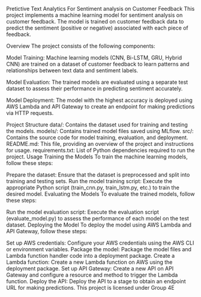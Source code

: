 Pretictive Text Analytics For Sentiment analysis on Customer Feedback
This project implements a machine learning model for sentiment analysis on customer feedback. The model is trained on customer feedback data to predict the sentiment (positive or negative) associated with each piece of feedback.

Overview
The project consists of the following components:

Model Training: 
Machine learning models (CNN, Bi-LSTM, GRU, Hybrid CNN) are trained on a dataset of customer feedback to learn patterns and relationships between text data and sentiment labels.

Model Evaluation: 
The trained models are evaluated using a separate test dataset to assess their performance in predicting sentiment accurately.

Model Deployment: The model with the highest accuracy is deployed using AWS Lambda and API Gateway to create an endpoint for making predictions via HTTP requests.

Project Structure
data/: Contains the dataset used for training and testing the models.
models/: Contains trained model files saved using MLflow.
src/: Contains the source code for model training, evaluation, and deployment.
README.md: This file, providing an overview of the project and instructions for usage.
requirements.txt: List of Python dependencies required to run the project.
Usage
Training the Models
To train the machine learning models, follow these steps:

Prepare the dataset:
Ensure that the dataset is preprocessed and split into training and testing sets.
Run the model training script: Execute the appropriate Python script (train_cnn.py, train_lstm.py, etc.) to train the desired model.
Evaluating the Models
To evaluate the trained models, follow these steps:

Run the model evaluation script: Execute the evaluation script (evaluate_model.py) to assess the performance of each model on the test dataset.
Deploying the Model
To deploy the model using AWS Lambda and API Gateway, follow these steps:

Set up AWS credentials: Configure your AWS credentials using the AWS CLI or environment variables.
Package the model: Package the model files and Lambda function handler code into a deployment package.
Create a Lambda function: Create a new Lambda function on AWS using the deployment package.
Set up API Gateway: Create a new API on API Gateway and configure a resource and method to trigger the Lambda function.
Deploy the API: Deploy the API to a stage to obtain an endpoint URL for making predictions.
This project is licensed under Group 4E
